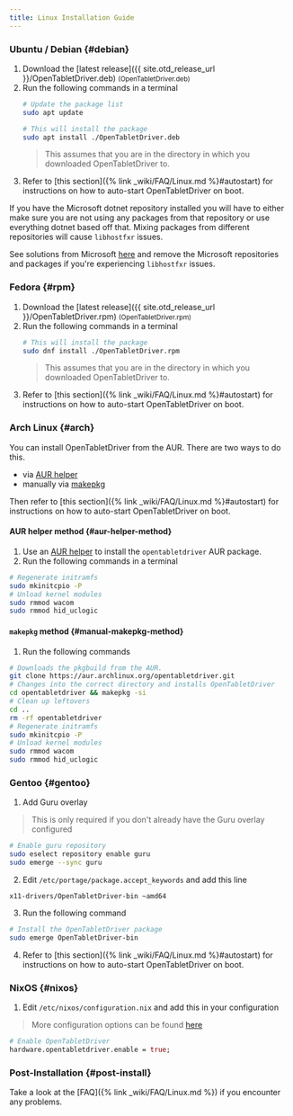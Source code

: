 ```yaml
---
title: Linux Installation Guide
---
```


### Ubuntu / Debian {#debian}
1. Download the [latest release]({{ site.otd_release_url }}/OpenTabletDriver.deb) <small class="text-muted">(OpenTabletDriver.deb)</small>
2. Run the following commands in a terminal
    ```bash
    # Update the package list
    sudo apt update

    # This will install the package
    sudo apt install ./OpenTabletDriver.deb
    ```
    > This assumes that you are in the directory in which you downloaded OpenTabletDriver to.
3. Refer to [this section]({% link _wiki/FAQ/Linux.md %}#autostart) for instructions on how to auto-start OpenTabletDriver on boot.

If you have the Microsoft dotnet repository installed you will have to either make sure you are not using any packages from that repository or use everything dotnet based off that. Mixing packages from different repositories will cause `libhostfxr` issues.

See solutions from Microsoft [here](https://learn.microsoft.com/en-us/dotnet/core/install/linux-package-mixup#solutions) and remove the Microsoft repositories and packages if you're experiencing `libhostfxr` issues.

### Fedora {#rpm}

1. Download the [latest release]({{ site.otd_release_url }}/OpenTabletDriver.rpm) <small class="text-muted">(OpenTabletDriver.rpm)</small>
2. Run the following commands in a terminal
    ```bash
    # This will install the package
    sudo dnf install ./OpenTabletDriver.rpm
    ```
    > This assumes that you are in the directory in which you downloaded OpenTabletDriver to.
3. Refer to [this section]({% link _wiki/FAQ/Linux.md %}#autostart) for instructions on how to auto-start OpenTabletDriver on boot.

### Arch Linux {#arch}

You can install OpenTabletDriver from the AUR. There are two ways to do this.

- via [AUR helper](#aur-helper-method)
- manually via [makepkg](#manual-makepkg-method)

Then refer to [this section]({% link _wiki/FAQ/Linux.md %}#autostart) for instructions on how to auto-start OpenTabletDriver on boot.

#### AUR helper method {#aur-helper-method}

1. Use an [AUR helper](https://wiki.archlinux.org/title/AUR_helpers) to install the `opentabletdriver` AUR package.
2. Run the following commands in a terminal
```sh
# Regenerate initramfs
sudo mkinitcpio -P
# Unload kernel modules
sudo rmmod wacom
sudo rmmod hid_uclogic
```

#### `makepkg` method {#manual-makepkg-method}

1. Run the following commands
```sh
# Downloads the pkgbuild from the AUR.
git clone https://aur.archlinux.org/opentabletdriver.git
# Changes into the correct directory and installs OpenTabletDriver
cd opentabletdriver && makepkg -si
# Clean up leftovers
cd ..
rm -rf opentabletdriver
# Regenerate initramfs
sudo mkinitcpio -P
# Unload kernel modules
sudo rmmod wacom
sudo rmmod hid_uclogic
```

### Gentoo {#gentoo}
1. Add Guru overlay
> This is only required if you don't already have the Guru overlay configured
```bash
# Enable guru repository
sudo eselect repository enable guru
sudo emerge --sync guru
```

2. Edit `/etc/portage/package.accept_keywords` and add this line
```
x11-drivers/OpenTabletDriver-bin ~amd64
```

3. Run the following command
```bash
# Install the OpenTabletDriver package
sudo emerge OpenTabletDriver-bin
```

4. Refer to [this section]({% link _wiki/FAQ/Linux.md %}#autostart) for instructions on how to auto-start OpenTabletDriver on boot.

### NixOS {#nixos}
1. Edit `/etc/nixos/configuration.nix` and add this in your configuration
> More configuration options can be found [here](https://search.nixos.org/options?query=opentabletdriver)
```nix
# Enable OpenTabletDriver
hardware.opentabletdriver.enable = true;
```

### Post-Installation {#post-install}
Take a look at the [FAQ]({% link _wiki/FAQ/Linux.md %}) if you encounter any problems.

